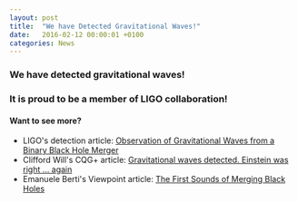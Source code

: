 ```yaml
---
layout: post
title:  "We have Detected Gravitational Waves!"
date:   2016-02-12 00:00:01 +0100
categories: News
---
```


### We have detected gravitational waves!

### It is proud to be a member of LIGO collaboration!

#### Want to see more?

- LIGO's detection article: [Observation of Gravitational Waves from a Binary Black Hole Merger](http://journals.aps.org/prl/abstract/10.1103/PhysRevLett.116.061102)
- Clifford Will's CQG+ article: [Gravitational waves detected. Einstein was right … again](http://cqgplus.com/2016/02/11/gravitational-waves-detected-einstein-was-right-again/)
- Emanuele Berti's Viewpoint article: [The First Sounds of Merging Black Holes](http://physics.aps.org/articles/v9/17)
